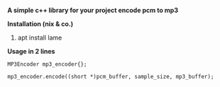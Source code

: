**A simple c++ library for your project encode pcm to mp3**


**Installation (nix & co.)**

1. apt install lame

**Usage in 2 lines**

`MP3Encoder mp3_encoder{};`

`mp3_encoder.encode((short *)pcm_buffer, sample_size, mp3_buffer);`
